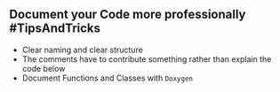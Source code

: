 ## Document your Code more professionally #TipsAndTricks
- Clear naming and clear structure
- The comments have to contribute something rather than explain the code below
- Document Functions and Classes with `Doxygen`
